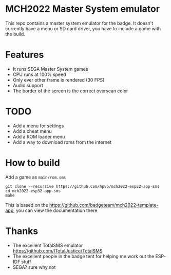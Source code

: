 # MCH2022 Master System emulator

This repo contains a master system emulator for the badge. It doesn't currently have a menu or SD card driver, you have to include a game with the build.

# Features

* It runs SEGA Master System games 
* CPU runs at 100% speed
* Only ever other frame is rendered (30 FPS)
* Audio support
* The border of the screen is the correct overscan color

# TODO

* Add a menu for settings
* Add a cheat menu
* Add a ROM loader menu
* Add a way to download roms from the internet

# How to build
Add a game as `main/rom.sms`

```
git clone --recursive https://github.com/hpvb/mch2022-esp32-app-sms
cd mch2022-esp32-app-sms
make
```

This is based on the https://github.com/badgeteam/mch2022-template-app, you can view the documentation there

# Thanks

* The excellent TotalSMS emulator https://github.com/ITotalJustice/TotalSMS
* The excellent people in the badge tent for helping me work out the ESP-IDF stuff
* SEGA? sure why not


